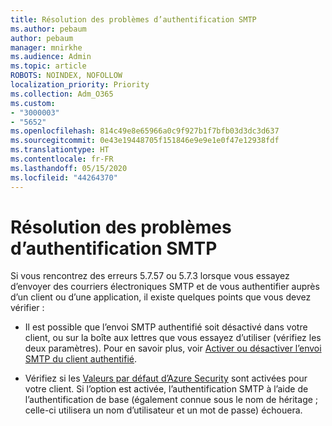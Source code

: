 ```yaml
---
title: Résolution des problèmes d’authentification SMTP
ms.author: pebaum
author: pebaum
manager: mnirkhe
ms.audience: Admin
ms.topic: article
ROBOTS: NOINDEX, NOFOLLOW
localization_priority: Priority
ms.collection: Adm_O365
ms.custom:
- "3000003"
- "5652"
ms.openlocfilehash: 814c49e8e65966a0c9f927b1f7bfb03d3dc3d637
ms.sourcegitcommit: 0e43e19448705f151846e9e9e1e0f47e12938fdf
ms.translationtype: HT
ms.contentlocale: fr-FR
ms.lasthandoff: 05/15/2020
ms.locfileid: "44264370"
---
```

# <a name="solving-smtp-authentication-issues"></a>Résolution des problèmes d’authentification SMTP

Si vous rencontrez des erreurs 5.7.57 ou 5.7.3 lorsque vous essayez d’envoyer des courriers électroniques SMTP et de vous authentifier auprès d’un client ou d’une application, il existe quelques points que vous devez vérifier :

- Il est possible que l’envoi SMTP authentifié soit désactivé dans votre client, ou sur la boîte aux lettres que vous essayez d’utiliser (vérifiez les deux paramètres). Pour en savoir plus, voir [Activer ou désactiver l’envoi SMTP du client authentifié](https://docs.microsoft.com/exchange/clients-and-mobile-in-exchange-online/authenticated-client-smtp-submission).

- Vérifiez si les [Valeurs par défaut d’Azure Security](https://docs.microsoft.com/azure/active-directory/fundamentals/concept-fundamentals-security-defaults) sont activées pour votre client. Si l’option est activée, l’authentification SMTP à l’aide de l’authentification de base (également connue sous le nom de héritage ; celle-ci utilisera un nom d’utilisateur et un mot de passe) échouera.
